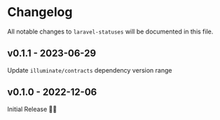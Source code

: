 # Changelog

All notable changes to `laravel-statuses` will be documented in this file.

## v0.1.1 - 2023-06-29

Update `illuminate/contracts` dependency version range

## v0.1.0 - 2022-12-06

Initial Release 🚀🎉
